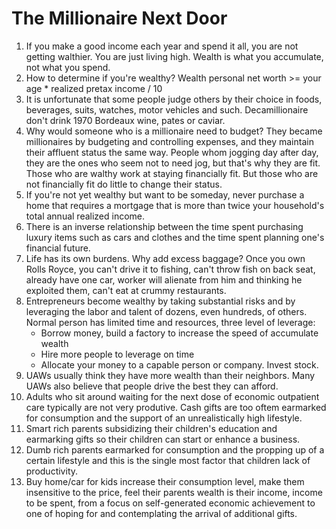 # The Millionaire Next Door

1. If you make a good income each year and spend it all, you are not getting walthier. You are just living high. Wealth is what you accumulate, not what you spend.
2. How to determine if you're wealthy? Wealth personal net worth >= your age * realized pretax income / 10
3. It is unfortunate that some people judge others by their choice in foods, beverages, suits, watches, motor vehicles and such. Decamillionaire don't drink 1970 Bordeaux wine, pates or caviar.
4. Why would someone who is a millionaire need to budget? They became millionaires by budgeting and controlling expenses, and they maintain their affluent status the same way. People whom jogging day after day, they are the ones who seem not to need jog, but that's why they are fit. Those who are walthy work at staying financially fit. But those who are not financially fit do little to change their status. 
5. If you're not yet wealthy but want to be someday, never purchase a home that requires a mortgage that is more than twice your household's total annual realized income.
6. There is an inverse relationship between the time spent purchasing luxury items such as cars and clothes and the time spent planning one's financial future.
7. Life has its own burdens. Why add excess baggage? Once you own Rolls Royce, you can't drive it to fishing, can't throw fish on back seat, already have one car, worker will alienate from him and thinking he exploited them, can't eat at crummy restaurants. 
8. Entrepreneurs become wealthy by taking substantial risks and by leveraging the labor and talent of dozens, even hundreds, of others. Normal person has limited time and resources, three level of leverage:
    - Borrow money, build a factory to increase the speed of accumulate wealth
    - Hire more people to leverage on time
    - Allocate your money to a capable person or company. Invest stock.
9. UAWs usually think they have more wealth than their neighbors. Many UAWs also believe that people drive the best they can afford.
10. Adults who sit around waiting for the next dose of economic outpatient care typically are not very produtive. Cash gifts are too oftem earmarked for consumption and the support of an unrealistically high lifestyle. 
11. Smart rich parents subsidizing their children's education and earmarking gifts so their children can start or enhance a business. 
12. Dumb rich parents earmarked for consumption and the propping up of a certain lifestyle and this is the single most factor that children lack of productivity. 
13. Buy home/car for kids increase their consumption level, make them insensitive to the price, feel their parents wealth is their income, income to be spent, from a focus on self-generated economic achievement to one of hoping for and contemplating the arrival of additional gifts. 

